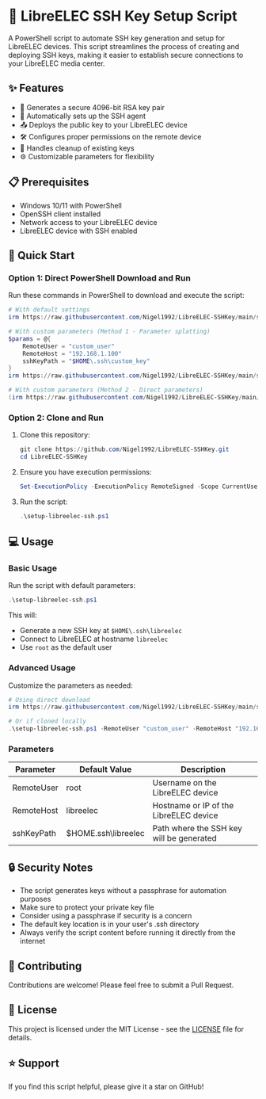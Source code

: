# 🔑 LibreELEC SSH Key Setup Script

A PowerShell script to automate SSH key generation and setup for LibreELEC devices. This script streamlines the process of creating and deploying SSH keys, making it easier to establish secure connections to your LibreELEC media center.

## ✨ Features

- 🔐 Generates a secure 4096-bit RSA key pair
- 🚀 Automatically sets up the SSH agent
- 📤 Deploys the public key to your LibreELEC device
- 🛠️ Configures proper permissions on the remote device
- 💫 Handles cleanup of existing keys
- ⚙️ Customizable parameters for flexibility

## 📋 Prerequisites

- Windows 10/11 with PowerShell
- OpenSSH client installed
- Network access to your LibreELEC device
- LibreELEC device with SSH enabled

## 🚀 Quick Start

### Option 1: Direct PowerShell Download and Run
Run these commands in PowerShell to download and execute the script:

```powershell
# With default settings
irm https://raw.githubusercontent.com/Nigel1992/LibreELEC-SSHKey/main/setup-libreelec-ssh.ps1 | iex

# With custom parameters (Method 1 - Parameter splatting)
$params = @{
    RemoteUser = "custom_user"
    RemoteHost = "192.168.1.100"
    sshKeyPath = "$HOME\.ssh\custom_key"
}
irm https://raw.githubusercontent.com/Nigel1992/LibreELEC-SSHKey/main/setup-libreelec-ssh.ps1 | iex @params

# With custom parameters (Method 2 - Direct parameters)
(irm https://raw.githubusercontent.com/Nigel1992/LibreELEC-SSHKey/main/setup-libreelec-ssh.ps1) -RemoteUser "custom_user" -RemoteHost "192.168.1.100" -sshKeyPath "$HOME\.ssh\custom_key"
```

### Option 2: Clone and Run
1. Clone this repository:
   ```powershell
   git clone https://github.com/Nigel1992/LibreELEC-SSHKey.git
   cd LibreELEC-SSHKey
   ```

2. Ensure you have execution permissions:
   ```powershell
   Set-ExecutionPolicy -ExecutionPolicy RemoteSigned -Scope CurrentUser
   ```

3. Run the script:
   ```powershell
   .\setup-libreelec-ssh.ps1
   ```

## 💻 Usage

### Basic Usage

Run the script with default parameters:
```powershell
.\setup-libreelec-ssh.ps1
```

This will:
- Generate a new SSH key at `$HOME\.ssh\libreelec`
- Connect to LibreELEC at hostname `libreelec`
- Use `root` as the default user

### Advanced Usage

Customize the parameters as needed:
```powershell
# Using direct download
irm https://raw.githubusercontent.com/Nigel1992/LibreELEC-SSHKey/main/setup-libreelec-ssh.ps1 | iex -RemoteUser "custom_user" -RemoteHost "192.168.1.100" -sshKeyPath "$HOME\.ssh\custom_key"

# Or if cloned locally
.\setup-libreelec-ssh.ps1 -RemoteUser "custom_user" -RemoteHost "192.168.1.100" -sshKeyPath "$HOME\.ssh\custom_key"
```

### Parameters

| Parameter | Default Value | Description |
|-----------|--------------|-------------|
| RemoteUser | root | Username on the LibreELEC device |
| RemoteHost | libreelec | Hostname or IP of the LibreELEC device |
| sshKeyPath | $HOME\.ssh\libreelec | Path where the SSH key will be generated |

## 🔒 Security Notes

- The script generates keys without a passphrase for automation purposes
- Make sure to protect your private key file
- Consider using a passphrase if security is a concern
- The default key location is in your user's .ssh directory
- Always verify the script content before running it directly from the internet

## 🤝 Contributing

Contributions are welcome! Please feel free to submit a Pull Request.

## 📝 License

This project is licensed under the MIT License - see the [LICENSE](LICENSE) file for details.

## ⭐ Support

If you find this script helpful, please give it a star on GitHub! 